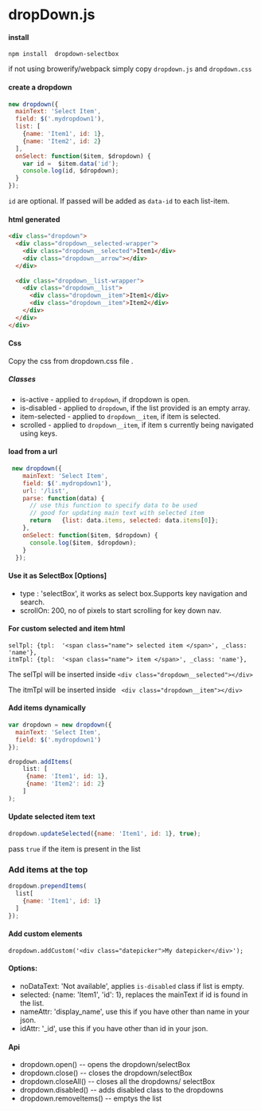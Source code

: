 # dropDown.js
#### install
    npm install  dropdown-selectbox

if not using browerify/webpack simply copy `dropdown.js` and `dropdown.css`

#### create a dropdown

```javascript
new dropdown({
  mainText: 'Select Item',
  field: $('.mydropdown1'),
  list: [
    {name: 'Item1', id: 1},
    {name: 'Item2', id: 2}
  ],
  onSelect: function($item, $dropdown) {
    var id =  $item.data('id');
    console.log(id, $dropdown);
  }
});
```
`id` are optional. If passed will be added as  `data-id` to each list-item.


#### html generated
```html
<div class="dropdown">
  <div class="dropdown__selected-wrapper">
    <div class="dropdown__selected">Item1</div>
    <div class="dropdown__arrow"></div>
  </div>
  
  <div class="dropdown__list-wrapper">
    <div class="dropdown__list">
      <div class="dropdown__item">Item1</div>
      <div class="dropdown__item">Item2</div>
    </div>
  </div>  
</div>  

```


#### Css
Copy the css from dropdown.css file .

##### Classes

- is-active - applied to  `dropdown`, if dropdown is open.
- is-disabled - applied to `dropdown`, if the list provided is an empty array.
- item-selected - applied to `dropdown__item`,  if item is selected.
- scrolled -  applied to   `dropdown__item`, if item s currently being navigated using keys.

#### load from a url
```javascript
 new dropdown({
    mainText: 'Select Item',
    field: $('.mydropdown1'),
    url: '/list',
    parse: function(data) {
      // use this function to specify data to be used
      // good for updating main text with selected item
      return   {list: data.items, selected: data.items[0]};
    },
    onSelect: function($item, $dropdown) {
      console.log($item, $dropdown);
    }
  });
```

#### Use it as SelectBox [Options]
- type : 'selectBox', it works as select box.Supports key navigation and search.
- scrollOn: 200, no of pixels to start scrolling for key down nav.

#### For custom selected and item html
	selTpl: {tpl:  '<span class="name"> selected item </span>', _class: 'name'},
	itmTpl: {tpl:  '<span class="name"> item </span>', _class: 'name'},
	

The selTpl will be inserted inside `<div class="dropdown__selected"></div>`

The itmTpl will be inserted inside ` <div class="dropdown__item"></div>`

#### Add items dynamically
```javascript
var dropdown = new dropdown({
  mainText: 'Select Item',
  field: $('.mydropdown1')
});

dropdown.addItems(
    list: [
     {name: 'Item1', id: 1},
     {name: 'Item2': id: 2}
    ]
);
```

#### Update selected item text
```javascript
dropdown.updateSelected({name: 'Item1', id: 1}, true);
```

pass `true` if the item is present in the list


### Add items at the top
```javascript
dropdown.prependItems(
  list[
    {name: 'Item1', id: 1}
  ]
});
```

  
#### Add custom elements
    dropdown.addCustom('<div class="datepicker">My datepicker</div>');

#### Options: 
- noDataText: 'Not available', applies `is-disabled` class if list is empty.
- selected: {name: 'Item1', 'id': 1}, replaces the mainText if id is found in   the list.
- nameAttr: 'display_name', use this if you have other than name in your json.
- idAttr: '_id', use this if  you have other than id in your json.

#### Api
- dropdown.open() --  opens the dropdown/selectBox 
- dropdown.close() -- closes the dropdown/selectBox
- dropdown.closeAll() -- closes all the dropdowns/ selectBox
- dropdown.disabled() -- adds disabled class to the dropdowns
- dropdown.removeItems() -- emptys the list